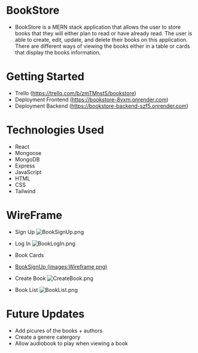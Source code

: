 # BookStore
- BookStore is a MERN stack application that allows the user to store books that they will either plan to read or have already read. The user is able to create, edit, update, and delete their books on this application. There are different ways of viewing the books either in a table or cards that display the books information.

# Getting Started

- Trello (https://trello.com/b/zmTMnstS/bookstore)
- Deployment Frontend (https://bookstore-8vxm.onrender.com)
- Deployment Backend (https://bookstore-backend-szf5.onrender.com)

# Technologies Used

- React
- Mongoose
- MongoDB
- Express
- JavaScript
- HTML
- CSS
- Tailwind

# WireFrame
- Sign Up
![BookSignUp](images:Wireframe.png).png
- Log In
![BookLogIn](images:Wireframe.png).png
- Book Cards
- [BookSignUp (images:Wireframe png)](https://github.com/mahirkabir92/bookstorefront/assets/141182263/75b596fd-4c50-4f4d-b082-447fb1f47812)

- Create Book
![CreateBook](images:Wireframe.png).png
- Book List
![BookList](images:Wireframe.png).png

# Future Updates

- Add picures of the books + authors
- Create a genere catergory
- Allow audiobook to play when viewing a book
